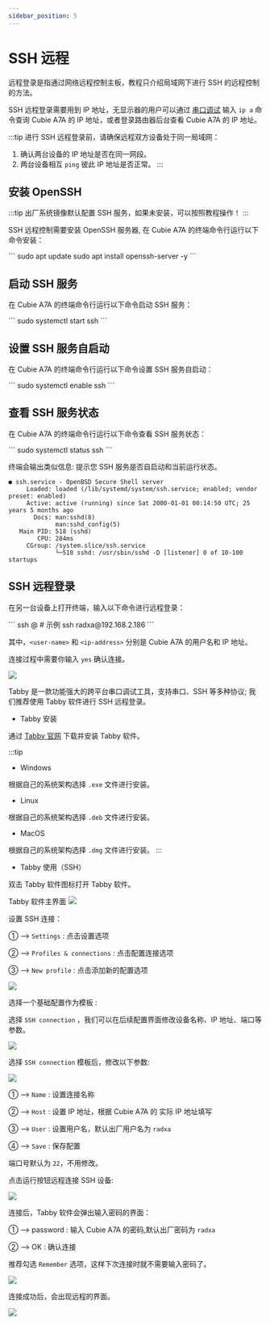 ```yaml
---
sidebar_position: 5
---
```


# SSH 远程

远程登录是指通过网络远程控制主板，教程只介绍局域网下进行 SSH 的远程控制的方法。

SSH 远程登录需要用到 IP 地址，无显示器的用户可以通过 [串口调试](./uart_debug) 输入 `ip a` 命令查询 Cubie A7A 的 IP 地址，或者登录路由器后台查看 Cubie A7A 的 IP 地址。

:::tip
进行 SSH 远程登录前，请确保远程双方设备处于同一局域网：

1. 确认两台设备的 IP 地址是否在同一网段。
2. 两台设备相互 `ping` 彼此 IP 地址是否正常。
   :::

## 安装 OpenSSH

:::tip
出厂系统镜像默认配置 SSH 服务，如果未安装，可以按照教程操作！
:::

SSH 远程控制需要安装 OpenSSH 服务器, 在 Cubie A7A 的终端命令行运行以下命令安装：

<NewCodeBlock tip="radxa@cubie-a7a$" type="device">
```
sudo apt update
sudo apt install openssh-server -y
```
</NewCodeBlock>

## 启动 SSH 服务

在 Cubie A7A 的终端命令行运行以下命令启动 SSH 服务：

<NewCodeBlock tip="radxa@cubie-a7a$" type="device">
```
sudo systemctl start ssh
```
</NewCodeBlock>

## 设置 SSH 服务自启动

在 Cubie A7A 的终端命令行运行以下命令设置 SSH 服务自启动：

<NewCodeBlock tip="radxa@cubie-a7a$" type="device">
```
sudo systemctl enable ssh
```
</NewCodeBlock>

## 查看 SSH 服务状态

在 Cubie A7A 的终端命令行运行以下命令查看 SSH 服务状态：

<NewCodeBlock tip="radxa@cubie-a7a$" type="device">
```
sudo systemctl status ssh
```
</NewCodeBlock>

终端会输出类似信息: 提示您 SSH 服务是否自启动和当前运行状态。

```
● ssh.service - OpenBSD Secure Shell server
     Loaded: loaded (/lib/systemd/system/ssh.service; enabled; vendor preset: enabled)
     Active: active (running) since Sat 2000-01-01 00:14:50 UTC; 25 years 5 months ago
       Docs: man:sshd(8)
             man:sshd_config(5)
   Main PID: 518 (sshd)
        CPU: 284ms
     CGroup: /system.slice/ssh.service
             └─518 sshd: /usr/sbin/sshd -D [listener] 0 of 10-100 startups
```

## SSH 远程登录

<Tabs queryString="ssh-mode">

<TabItem value="命令行模式">

在另一台设备上打开终端，输入以下命令进行远程登录：

<NewCodeBlock tip="Host-PC$" type="host">
```
ssh <user-name>@<ip-address>
# 示例
ssh radxa@192.168.2.186
```
</NewCodeBlock>

其中，`<user-name>` 和 `<ip-address>` 分别是 Cubie A7A 的用户名和 IP 地址。

连接过程中需要你输入 `yes` 确认连接。

<div style={{textAlign: 'center'}}>
    <img src="/img/cubie/a7a/ssh-login.webp" style={{width: '100%', maxWidth: '1200px'}} />
</div>
</TabItem>

<TabItem value="图形界面模式">

Tabby 是一款功能强大的跨平台串口调试工具，支持串口、SSH 等多种协议; 我们推荐使用 Tabby 软件进行 SSH 远程登录。

- Tabby 安装

通过 [Tabby 官网](https://tabby.sh/) 下载并安装 Tabby 软件。

:::tip

- Windows

根据自己的系统架构选择 `.exe` 文件进行安装。

- Linux

根据自己的系统架构选择 `.deb` 文件进行安装。

- MacOS

根据自己的系统架构选择 `.dmg` 文件进行安装。
:::

- Tabby 使用（SSH）

双击 Tabby 软件图标打开 Tabby 软件。

<div style={{textAlign: 'center'}}>
Tabby 软件主界面
  <img src="/img/cubie/a7a/tabby-01.webp" style={{width: '100%', maxWidth: '1200px'}} />
</div>

设置 SSH 连接：

① --> `Settings` : 点击设置选项

② --> `Profiles & connections` : 点击配置连接选项

③ --> `New profile` : 点击添加新的配置选项

<div style={{textAlign: 'center'}}>
  <img src="/img/cubie/a7a/tabby-02.webp" style={{width: '100%', maxWidth: '1200px'}} />
</div>

选择一个基础配置作为模板 :

选择 `SSH connection` ，我们可以在后续配置界面修改设备名称、IP 地址、端口等参数。

<div style={{textAlign: 'center'}}>
  <img src="/img/cubie/a7a/tabby-09.webp" style={{width: '100%', maxWidth: '1200px'}} />
</div>

选择 `SSH connection` 模板后，修改以下参数:

<div style={{textAlign: 'center'}}>
  <img src="/img/cubie/a7a/tabby-10.webp" style={{width: '100%', maxWidth: '1200px'}} />
</div>

① --> `Name` : 设置连接名称

② --> `Host` : 设置 IP 地址，根据 Cubie A7A 的 实际 IP 地址填写

③ --> `User` : 设置用户名，默认出厂用户名为 `radxa`

④ --> `Save` : 保存配置

端口号默认为 `22`，不用修改。

点击运行按钮远程连接 SSH 设备:

<div style={{textAlign: 'center'}}>
  <img src="/img/cubie/a7a/tabby-11.webp" style={{width: '100%', maxWidth: '1200px'}} />
</div>

连接后，Tabby 软件会弹出输入密码的界面：

① --> password : 输入 Cubie A7A 的密码,默认出厂密码为 `radxa`

② --> OK : 确认连接

推荐勾选 `Remember` 选项，这样下次连接时就不需要输入密码了。

<div style={{textAlign: 'center'}}>
  <img src="/img/cubie/a7a/tabby-13.webp" style={{width: '100%', maxWidth: '1200px'}} />
</div>

连接成功后，会出现远程的界面。

<div style={{textAlign: 'center'}}>
  <img src="/img/cubie/a7a/tabby-14.webp" style={{width: '100%', maxWidth: '1200px'}} />
</div>

</TabItem>
</Tabs>
